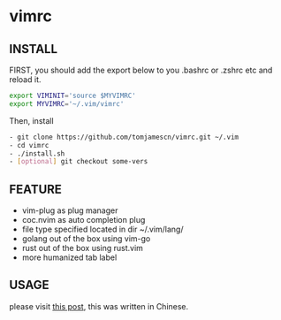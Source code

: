# vimrc

## INSTALL

FIRST, you should add the export below to you .bashrc or .zshrc etc and reload it.
```sh
export VIMINIT='source $MYVIMRC'
export MYVIMRC='~/.vim/vimrc'
```

Then, install
```sh
- git clone https://github.com/tomjamescn/vimrc.git ~/.vim
- cd vimrc
- ./install.sh
- [optional] git checkout some-vers
```

## FEATURE
- vim-plug as plug manager
- coc.nvim as auto completion plug
- file type specified located in dir ~/.vim/lang/
- golang out of the box using vim-go
- rust out of the box using rust.vim
- more humanized tab label

## USAGE
please visit [this post](https://tomjamescn.github.io/2019-07-28-mastering-vim-part-2/), this was written in Chinese.
